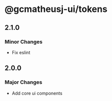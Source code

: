 # @gcmatheusj-ui/tokens

## 2.1.0

### Minor Changes

- Fix eslint

## 2.0.0

### Major Changes

- Add core ui components
